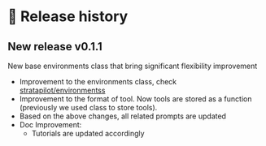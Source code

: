 # 🚀 Release history

## New release v0.1.1

New base environments class that bring significant flexibility improvement

- Improvement to the environments class, check [stratapilot/environmentss](../stratapilot/environments)
- Improvement to the format of tool. Now tools are stored as a function (previously we used class to store tools).
- Based on the above changes, all related prompts are updated
- Doc Improvement: 
  - Tutorials are updated accordingly

